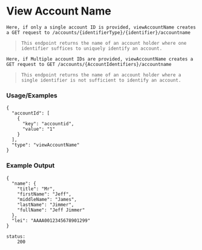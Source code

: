 # View Account Name

`Here, if only a single account ID is provided, viewAccountName creates a GET request to /accounts/{identifierType}/{identifier}/accountname`

> `This endpoint returns the name of an account holder where one identifier suffices to uniquely identify an account.`

`Here, if Multiple account IDs are provided, viewAccountName creates a GET request to GET /accounts/{AccountIdentifiers}/accountname`

> `This endpoint returns the name of an account holder where a single identifier is not sufficient to identify an account.`

### Usage/Examples

```
{
  "accountId": [
    {
      "key": "accountid",
      "value": "1"
    }
  ],
  "type": "viewAccountName"
}
```

### Example Output

```
{
  "name": {
    "title": "Mr",
    "firstName": "Jeff",
    "middleName": "James",
    "lastName": "Jimmer",
    "fullName": "Jeff Jimmer"
  },
  "lei": "AAAA0012345678901299"
}

status:
    200
```
